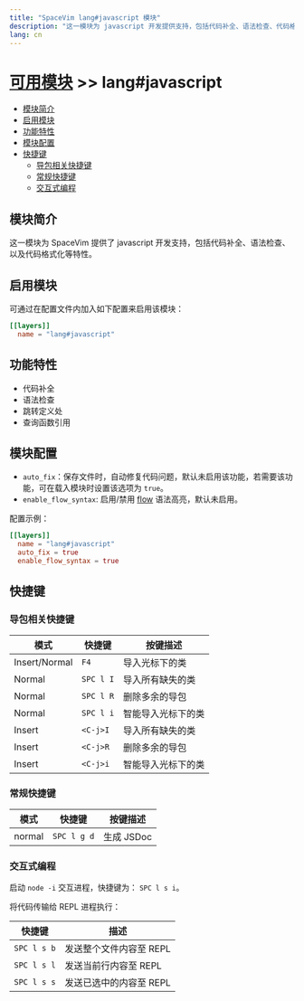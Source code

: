 ```yaml
---
title: "SpaceVim lang#javascript 模块"
description: "这一模块为 javascript 开发提供支持，包括代码补全、语法检查、代码格式化等特性。"
lang: cn
---
```


# [可用模块](../../) >> lang#javascript

<!-- vim-markdown-toc GFM -->

- [模块简介](#模块简介)
- [启用模块](#启用模块)
- [功能特性](#功能特性)
- [模块配置](#模块配置)
- [快捷键](#快捷键)
  - [导包相关快捷键](#导包相关快捷键)
  - [常规快捷键](#常规快捷键)
  - [交互式编程](#交互式编程)

<!-- vim-markdown-toc -->

## 模块简介

这一模块为 SpaceVim 提供了 javascript 开发支持，包括代码补全、语法检查、以及代码格式化等特性。

## 启用模块

可通过在配置文件内加入如下配置来启用该模块：

```toml
[[layers]]
  name = "lang#javascript"
```

## 功能特性

- 代码补全
- 语法检查
- 跳转定义处
- 查询函数引用

## 模块配置

- `auto_fix`：保存文件时，自动修复代码问题，默认未启用该功能，若需要该功能，可在载入模块时设置该选项为 `true`。
- `enable_flow_syntax`: 启用/禁用 [flow](https://flow.org/) 语法高亮，默认未启用。

配置示例：

```toml
[[layers]]
  name = "lang#javascript"
  auto_fix = true
  enable_flow_syntax = true
```

## 快捷键

### 导包相关快捷键

| 模式          | 快捷键    | 按键描述           |
| ------------- | --------- | ------------------ |
| Insert/Normal | `F4`      | 导入光标下的类     |
| Normal        | `SPC l I` | 导入所有缺失的类   |
| Normal        | `SPC l R` | 删除多余的导包     |
| Normal        | `SPC l i` | 智能导入光标下的类 |
| Insert        | `<C-j>I`  | 导入所有缺失的类   |
| Insert        | `<C-j>R`  | 删除多余的导包     |
| Insert        | `<C-j>i`  | 智能导入光标下的类 |

### 常规快捷键

| 模式   | 快捷键      | 按键描述   |
| ------ | ----------- | ---------- |
| normal | `SPC l g d` | 生成 JSDoc |

### 交互式编程

启动 `node -i` 交互进程，快捷键为： `SPC l s i`。

将代码传输给 REPL 进程执行：

| 快捷键      | 描述                    |
| ----------- | ----------------------- |
| `SPC l s b` | 发送整个文件内容至 REPL |
| `SPC l s l` | 发送当前行内容至 REPL   |
| `SPC l s s` | 发送已选中的内容至 REPL |

